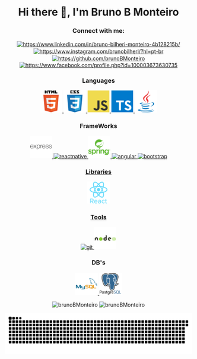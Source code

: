 <h1 align="center">Hi there 👋, I'm Bruno B Monteiro</h1>

<h3 align="center">Connect with me:</h3>
<p align="center">
 <a href="https://www.linkedin.com/in/bruno-bilheri-monteiro-4b128215b/" target="blank"><img align="center" src="https://cdn.jsdelivr.net/npm/simple-icons@3.0.1/icons/linkedin.svg" alt="https://www.linkedin.com/in/bruno-bilheri-monteiro-4b128215b/" height="50" width="50" /></a>
 <a href="https://www.instagram.com/brunobilheri/?hl=pt-br" target="blank"><img align="center" src="https://cdn.jsdelivr.net/npm/simple-icons@3.0.1/icons/instagram.svg" alt="https://www.instagram.com/brunobilheri/?hl=pt-br" height="50" width="50" /></a>
 <a href="https://github.com/brunoBMonteiro" target="blank"><img align="center" src="https://cdn.jsdelivr.net/npm/simple-icons@3.0.1/icons/github.svg" alt="https://github.com/brunoBMonteiro" height="50" width="50" /></a>
 <a href="https://www.facebook.com/profile.php?id=100003673630735" target="blank"><img align="center" src="https://cdn.jsdelivr.net/npm/simple-icons@3.0.1/icons/facebook.svg" alt="https://www.facebook.com/profile.php?id=100003673630735" height="50" width="50" /></a>
</p>

<h3 align="center">Languages</h3>
<div align="center">
<a href="https://www.w3.org/html/" target="_blank"> <img src="https://raw.githubusercontent.com/devicons/devicon/master/icons/html5/html5-original-wordmark.svg" alt="html5" width="60" height="60"/> </a> <a href="https://www.w3schools.com/css/" target="_blank"> <img src="https://raw.githubusercontent.com/devicons/devicon/master/icons/css3/css3-original-wordmark.svg" alt="css3" width="60" height="60"/> </a> <a href="https://developer.mozilla.org/en-US/docs/Web/JavaScript" target="_blank"> <img src="https://raw.githubusercontent.com/devicons/devicon/master/icons/javascript/javascript-original.svg" alt="javascript" width="60" height="60"/> </a>
<a href="https://www.typescriptlang.org/" target="_blank"> <img src="https://raw.githubusercontent.com/devicons/devicon/master/icons/typescript/typescript-original.svg" alt="typescript" width="60" height="60"/> </a> 
<a href="https://docs.oracle.com/javase/tutorial/" target="_blank"> <img src="https://raw.githubusercontent.com/devicons/devicon/master/icons/java/java-original.svg" alt="java" width="60" height="60"/> </a>   
</p>
</div>

<h3 align="center">FrameWorks</h3>
<div align="center">
 <a href="https://expressjs.com" target="_blank"> <img src="https://raw.githubusercontent.com/devicons/devicon/master/icons/express/express-original-wordmark.svg" alt="express" width="60" height="60"/> </a> <a href="https://reactnative.dev/" target="_blank"> <img src="https://reactnative.dev/img/header_logo.svg" alt="reactnative" width="60" height="60"/>
 <a href="https://reactjs.org/" target="_blank"> <img src="https://raw.githubusercontent.com/devicons/devicon/master/icons/spring/spring-original-wordmark.svg" alt="springboot" width="60" height="60"/>  <a href="https://angular.io/" target="_blank"> <img src="https://cdn.worldvectorlogo.com/logos/angular-icon.svg" alt="angular" width="60" height="60"/>
  <a href="https://getbootstrap.com/" target="_blank"> <img src="https://cdn.worldvectorlogo.com/logos/bootstrap-icon.svg" alt="bootstrap" width="60" height="60"/>
</div>
 
 <h3 align="center">Libraries</h3>
<div align="center">
 <a href="https://reactjs.org/" target="_blank"> <img src="https://raw.githubusercontent.com/devicons/devicon/master/icons/react/react-original-wordmark.svg" alt="react" width="60" height="60"/>
</div>

<h3 align="center">Tools</h3>
<div align="center">
<img src="https://www.vectorlogo.zone/logos/git-scm/git-scm-icon.svg" alt="git" width="60" height="60"/> </a> <a href="https://nodejs.org" target="_blank"> <img src="https://raw.githubusercontent.com/devicons/devicon/master/icons/nodejs/nodejs-original-wordmark.svg" alt="nodejs" width="60" height="60"/> </a> 
</div>

<h3 align="center">DB's</h3>
<div align="center">
<a href="https://www.mysql.com/" target="_blank"> <img src="https://raw.githubusercontent.com/devicons/devicon/master/icons/mysql/mysql-original-wordmark.svg" alt="mysql" width="60" height="60"/> </a> </a> <a href="https://www.postgresql.org" target="_blank"> <img src="https://raw.githubusercontent.com/devicons/devicon/master/icons/postgresql/postgresql-original-wordmark.svg" alt="postgresql" width="60" height="60"/> </a> 
</div>
 
<div align="center">
<p>
 <img align="center" src="https://github-readme-stats.vercel.app/api/top-langs?username=brunoBMonteiro&show_icons=true&locale=en&layout=compact&theme=dracula" alt="brunoBMonteiro" />
<img align="center" src="https://github-readme-stats.vercel.app/api?username=brunoBMonteiro&show_icons=true&locale=en&theme=dracula" alt="brunoBMonteiro" />
 </p>
 
  ![Snake animation](https://github.com/brunoBMonteiro/brunoBMonteiro/blob/output/github-contribution-grid-snake.svg)
</div>

